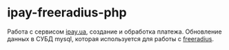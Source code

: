 # ipay-freeradius-php

Работа с сервисом [ipay.ua](https://www.ipay.ua/), создание и обработка платежа. Обновление данных в СУБД mysql, которая используется для работы с [freeradius](http://freeradius.org/).
